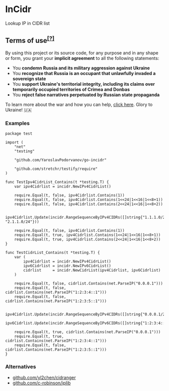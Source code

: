 # InCidr
Lookup IP in CIDR list

## Terms of use<sup>[[?]](https://github.com/Tyrrrz/.github/blob/master/docs/why-so-political.md)</sup>

By using this project or its source code, for any purpose and in any shape or form, you grant your **implicit agreement** to all the following statements:

- You **condemn Russia and its military aggression against Ukraine**
- You **recognize that Russia is an occupant that unlawfully invaded a sovereign state**
- You **support Ukraine's territorial integrity, including its claims over temporarily occupied territories of Crimea and Donbas**
- You **reject false narratives perpetuated by Russian state propaganda**

To learn more about the war and how you can help, [click here](https://tyrrrz.me/ukraine). Glory to Ukraine! 🇺🇦

### Examples
```golang
package test

import (
	"net"
	"testing"

	"github.com/YaroslavPodorvanov/go-incidr"

	"github.com/stretchr/testify/require"
)

func TestIpv4CidrList_Contains(t *testing.T) {
	var ipv4Cidrlist = incidr.NewIPv4CidrList()

	require.Equal(t, false, ipv4Cidrlist.Contains(1))
	require.Equal(t, false, ipv4Cidrlist.Contains(1<<24|1<<16|1<<8+1))
	require.Equal(t, false, ipv4Cidrlist.Contains(2<<24|1<<16|1<<8+2))

	ipv4Cidrlist.Update(incidr.RangeSequenceByIPv4CIDRs([]string{"1.1.1.0/24", "2.1.1.0/24"}))

	require.Equal(t, false, ipv4Cidrlist.Contains(1))
	require.Equal(t, true, ipv4Cidrlist.Contains(1<<24|1<<16|1<<8+1))
	require.Equal(t, true, ipv4Cidrlist.Contains(2<<24|1<<16|1<<8+2))
}

func TestCidrList_Contains(t *testing.T) {
	var (
		ipv4Cidrlist = incidr.NewIPv4CidrList()
		ipv6Cidrlist = incidr.NewIPv6CidrList()
		cidrlist     = incidr.NewCidrList(ipv4Cidrlist, ipv6Cidrlist)
	)

	require.Equal(t, false, cidrlist.Contains(net.ParseIP("0.0.0.1")))
	require.Equal(t, false, cidrlist.Contains(net.ParseIP("1:2:3:4::1")))
	require.Equal(t, false, cidrlist.Contains(net.ParseIP("1:2:3:5::1")))

	ipv4Cidrlist.Update(incidr.RangeSequenceByIPv4CIDRs([]string{"0.0.0.1/24"}))
	ipv6Cidrlist.Update(incidr.RangeSequenceByIPv6CIDRs([]string{"1:2:3:4::1/118"}))

	require.Equal(t, true, cidrlist.Contains(net.ParseIP("0.0.0.1")))
	require.Equal(t, true, cidrlist.Contains(net.ParseIP("1:2:3:4::1")))
	require.Equal(t, false, cidrlist.Contains(net.ParseIP("1:2:3:5::1")))
}
```

### Alternatives
* [github.com/yl2chen/cidranger](https://github.com/yl2chen/cidranger)
* [github.com/c-robinson/iplib](https://github.com/c-robinson/iplib)
